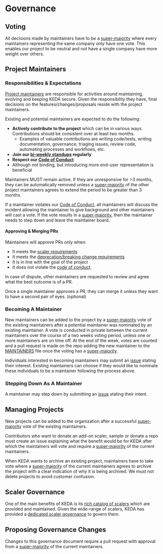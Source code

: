 # Governance

## Voting

All decisions made by maintainers have to be a [super-majority][super-majority] where every maintainers representing the same company only have one vote. This enables our project to be neutral and not have a single company have more weight over others.

## Project Maintainers

### Responsibilities & Expectations

[Project maintainers][maintainers] are responsible for activities around maintaining, evolving and keeping KEDA secure. Given the responsibility they have, final decisions on the features/changes/proposals reside with the project maintainers.

Existing and potential maintainers are expected to do the following:

- **Actively contribute to the project** which can be in various ways. Contributions should be consistent over at least two months.
  - Examples of valuable contributions are writing code/tests, writing documentation, governance, triaging issues, review code, automating processes and workflows, etc.
- **Join our [bi-weekly standups][standup] regularly**
- **Respect our [Code of Conduct][code-of-conduct]**
- Although not binding, but introducing more end-user representation is beneficial

Maintainers MUST remain active. If they are unresponsive for >3 months, they can be automatically removed unless a
[super-majority][super-majority] of the other project maintainers agrees to extend the period to be greater than 3 months.

If a maintainer violates our [Code of Conduct][code-of-conduct], all maintainers will discuss the incident allowing the maintainer to give background and other maintainers will cast a vote. If the vote results in a [super-majority][super-majority], then the maintainer needs to step down and leave the maintainer board.

#### Approving & Merging PRs

Maintainers will approve PRs only when:

- It meets the [scaler requirements](https://github.com/kedacore/governance/blob/main/SCALERS.md)
- It meets the [deprecation/breaking change requirements](https://github.com/kedacore/governance/blob/main/DEPRECATIONS.md)
- It is in line with the goal of the project
- It does not violate the [code of conduct](https://github.com/kedacore/governance/blob/main/CODE_OF_CONDUCT.md).

In case of dispute, other maintainers are requested to review and agree what the best outcome is of a PR.

Once a single maintainer approves a PR, they can merge it unless they want to have a second pair of eyes. (optional)

### Becoming A Maintainer

New maintainers can be added to the project by a [super-majority][super-majority]
vote of the existing maintainers after a potential maintainer was nominated by an existing maintainer. A vote is conducted in private between the current maintainers over the course of a two weeks voting period, unless one or more maintainers are on time off. At the end of the week, votes are counted and a pull request is made on the repo adding the new maintainer to the [MAINTAINERS](MAINTAINERS.md) file once the voting has a [super-majority][super-majority].

Individuals interested in becoming maintainers may submit an [issue][create-governance-issue] stating their interest.  Existing maintainers can choose if they would like to nominate these individuals to be a maintainer following the process above.

### Stepping Down As A Maintainer

A maintainer may step down by submitting an [issue][create-governance-issue] stating their intent.

## Managing Projects

New projects can be added to the organization after a successful [super-majority][super-majority] vote of the existing maintainers.

Contributors who want to donate an add-on scaler, sample or donate a repo must create an issue explaining what the benefit would be for KEDA after which the maintainers will vote and require a [super-majority][super-majority] of the current maintainers.

When KEDA wants to archive an existing project, maintainers have to take vote where  a [super-majority][super-majority] of the current maintainers agrees to archive the project with a clear indication of why it is being archived. We must not delete projects to avoid customer confusion.

## Scaler Governance

One of the main benefits of KEDA is its [rich catalog of scalers][scaler-catalog] which are provided and maintained. Given the wide-range of scalers, KEDA has provided a [dedicated scaler governance][scalers] to govern them.

## Proposing Governance Changes

Changes to this governance document require a pull request with approval from a
[super-majority][super-majority] of
the current maintainers.

[code-of-conduct]: CODE_OF_CONDUCT.md
[create-governance-issue]: https://github.com/kedacore/governance/issues/new
[maintainers]: MAINTAINERS.md
[scaler-catalog]: https://keda.sh/docs/latest/scalers/
[scalers]: SCALERS.md
[standup]: https://keda.sh/community/
[super-majority]: https://en.wikipedia.org/wiki/Supermajority#Two-thirds_vote